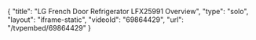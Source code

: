 {
    "title": "LG French Door Refrigerator LFX25991 Overview",
    "type": "solo",
    "layout": "iframe-static",
    "videoId": "69864429",
    "url": "\/tvpembed\/69864429"
}